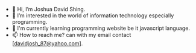 - 👋 Hi, I’m Joshua David Shing.
- 👀 I’m interested in the world of information technology especially programming.
- 🌱 I'm currently learning programming website be it javascript language.
- 📫 How to reach me? can with my email contact [davidjosh_87@yahoo.com].

<!---
davidjoshua87/davidjoshua87 is a ✨ special ✨ repository because its `README.md` (this file) appears on your GitHub profile.
You can click the Preview link to take a look at your changes.
--->
